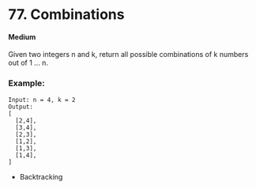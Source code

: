 # 77. Combinations
#### Medium

Given two integers n and k, return all possible combinations of k numbers out of 1 ... n.

### Example:

```
Input: n = 4, k = 2
Output:
[
  [2,4],
  [3,4],
  [2,3],
  [1,2],
  [1,3],
  [1,4],
]
```

* Backtracking